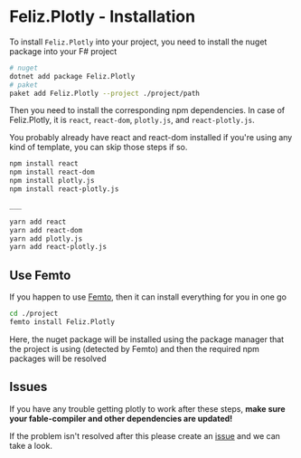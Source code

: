 # Feliz.Plotly - Installation

To install `Feliz.Plotly` into your project, you need to install the nuget package into your F# project

```bash
# nuget
dotnet add package Feliz.Plotly
# paket
paket add Feliz.Plotly --project ./project/path
```

Then you need to install the corresponding npm dependencies. In case of Feliz.Plotly, it is `react`, `react-dom`, `plotly.js`, and `react-plotly.js`.

You probably already have react and react-dom installed if you're using any kind of template, you can skip those steps if so.

```bash
npm install react
npm install react-dom
npm install plotly.js
npm install react-plotly.js

___

yarn add react
yarn add react-dom
yarn add plotly.js
yarn add react-plotly.js
```

## Use Femto

If you happen to use [Femto](https://github.com/Zaid-Ajaj/Femto), then it can install everything for you in one go

```bash
cd ./project
femto install Feliz.Plotly
```

Here, the nuget package will be installed using the package manager that the project is using (detected by Femto) and then the required npm packages will be resolved

## Issues

If you have any trouble getting plotly to work after these steps, **make sure your fable-compiler and other dependencies are updated!**

If the problem isn't resolved after this please create an [issue](https://github.com/EverybodyKurts/Feliz.Plotly/issues/new/choose) and we can take a look.
